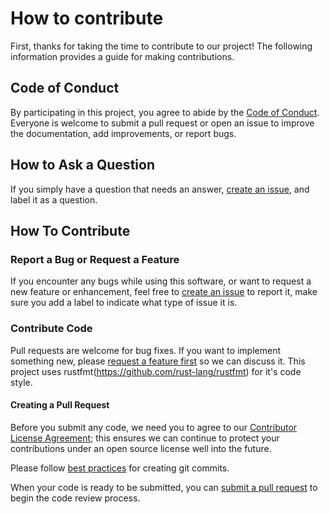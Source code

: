 # How to contribute
First, thanks for taking the time to contribute to our project! The following information provides
a guide for making contributions.

## Code of Conduct

By participating in this project, you agree to abide by the [Code of Conduct](Code-of-Conduct.md).
Everyone is welcome to submit a pull request or open an issue to improve the documentation, add
improvements, or report bugs.

## How to Ask a Question

If you simply have a question that needs an answer, [create an issue](https://help.github.com/articles/creating-an-issue/),
and label it as a question.

## How To Contribute

### Report a Bug or Request a Feature

If you encounter any bugs while using this software, or want to request a new feature or
enhancement, feel free to [create an issue](https://help.github.com/articles/creating-an-issue/) to
report it, make sure you add a label to indicate what type of issue it is.

### Contribute Code
Pull requests are welcome for bug fixes. If you want to implement something new, please
[request a feature first](#report-a-bug-or-request-a-feature) so we can discuss it. This project
uses rustfmt(https://github.com/rust-lang/rustfmt) for it's code style. 

#### Creating a Pull Request
Before you submit any code, we need you to agree to our
[Contributor License Agreement](https://docs.google.com/spreadsheet/embeddedform?formkey=dFNiOFROLXJBbFBmMkQtb1hNMWhUUnc6MQ); this ensures we can continue to
protect your contributions under an open source license well into the future.

Please follow [best practices](https://github.com/trein/dev-best-practices/wiki/Git-Commit-Best-Practices)
for creating git commits.

When your code is ready to be submitted, you can [submit a pull request](https://help.github.com/articles/creating-a-pull-request/)
to begin the code review process.
